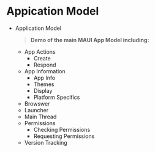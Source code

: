 ﻿# Appication Model

- Application Model
  > **Demo of the main MAUI App Model including:**
   - App Actions
     - Create
     - Respond
   - App Information 
	 - App Info
	 - Themes
	 - Display
	 - Platform Specifics
   - Browswer
   - Launcher
   - Main Thread
   - Permissions
     - Checking Permissions
	 - Requesting Permissions
   - Version Tracking 
